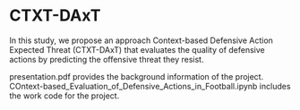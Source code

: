 # CTXT-DAxT
In this study, we propose an approach Context-based Defensive Action Expected Threat (CTXT-DAxT) that evaluates the quality of defensive actions by predicting the offensive threat they resist. 

presentation.pdf provides the background information of the project. 
COntext-based_Evaluation_of_Defensive_Actions_in_Football.ipynb includes the work code for the project. 
